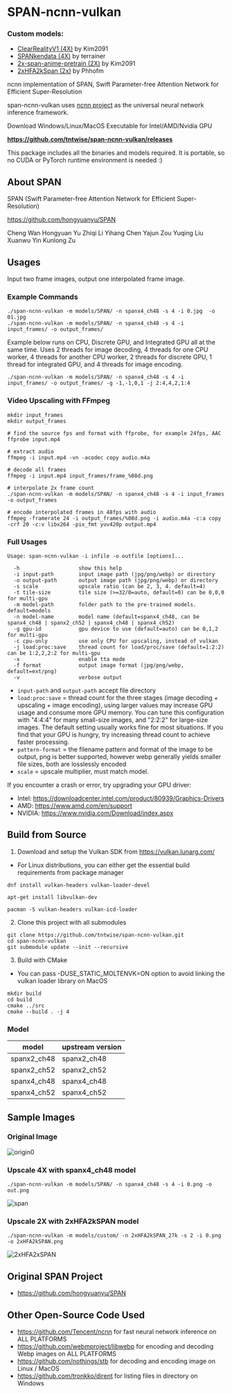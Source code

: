 # SPAN-ncnn-vulkan
### Custom models:
- <a href="https://openmodeldb.info/models/4x-ClearRealityV1">ClearRealityV1 (4X)</a> by Kim2091
- <a href="https://github.com/terrainer/AI-Upscaling-Models/tree/main/4xSPANkendata">SPANkendata (4X)</a> by terrainer
- <a href="https://openmodeldb.info/models/2x-span-anime-pretrain">2x-span-anime-pretrain (2X)</a> by Kim2091
- <a href="https://github.com/Phhofm/models"> 2xHFA2kSpan (2x)</a> by Phhofm



ncnn implementation of SPAN, Swift Parameter-free Attention Network for Efficient Super-Resolution

span-ncnn-vulkan uses [ncnn project](https://github.com/Tencent/ncnn) as the universal neural network inference framework.


Download Windows/Linux/MacOS Executable for Intel/AMD/Nvidia GPU

**https://github.com/tntwise/span-ncnn-vulkan/releases**

This package includes all the binaries and models required. It is portable, so no CUDA or PyTorch runtime environment is needed :)

## About SPAN

SPAN (Swift Parameter-free Attention Network for Efficient Super-Resolution)

https://github.com/hongyuanyu/SPAN

Cheng Wan Hongyuan Yu Zhiqi Li Yihang Chen Yajun Zou Yuqing Liu Xuanwu Yin Kunlong Zu


## Usages

Input two frame images, output one interpolated frame image.

### Example Commands

```shell
./span-ncnn-vulkan -m models/SPAN/ -n spanx4_ch48 -s 4 -i 0.jpg  -o 01.jpg
./span-ncnn-vulkan -m models/SPAN/ -n spanx4_ch48 -s 4 -i input_frames/ -o output_frames/
```

Example below runs on CPU, Discrete GPU, and Integrated GPU all at the same time. Uses 2 threads for image decoding, 4 threads for one CPU worker, 4 threads for another CPU worker, 2 threads for discrete GPU, 1 thread for integrated GPU, and 4 threads for image encoding.
```shell
./span-ncnn-vulkan -m models/SPAN/ -n spanx4_ch48 -s 4 -i input_frames/ -o output_frames/ -g -1,-1,0,1 -j 2:4,4,2,1:4
```

### Video Upscaling with FFmpeg

```shell
mkdir input_frames
mkdir output_frames

# find the source fps and format with ffprobe, for example 24fps, AAC
ffprobe input.mp4

# extract audio
ffmpeg -i input.mp4 -vn -acodec copy audio.m4a

# decode all frames
ffmpeg -i input.mp4 input_frames/frame_%08d.png

# interpolate 2x frame count
./span-ncnn-vulkan -m models/SPAN/ -n spanx4_ch48 -s 4 -i input_frames -o output_frames

# encode interpolated frames in 48fps with audio
ffmpeg -framerate 24 -i output_frames/%08d.png -i audio.m4a -c:a copy -crf 20 -c:v libx264 -pix_fmt yuv420p output.mp4
```

### Full Usages

```console
Usage: span-ncnn-vulkan -i infile -o outfile [options]...

  -h                   show this help
  -i input-path        input image path (jpg/png/webp) or directory
  -o output-path       output image path (jpg/png/webp) or directory
  -s scale             upscale ratio (can be 2, 3, 4. default=4)
  -t tile-size         tile size (>=32/0=auto, default=0) can be 0,0,0 for multi-gpu
  -m model-path        folder path to the pre-trained models. default=models
  -n model-name        model name (default=spanx4_ch48, can be spanx4_ch48 | spanx2_ch52 | spanx4_ch48 | spanx4_ch52)
  -g gpu-id            gpu device to use (default=auto) can be 0,1,2 for multi-gpu
  -c cpu-only          use only CPU for upscaling, instead of vulkan
  -j load:proc:save    thread count for load/proc/save (default=1:2:2) can be 1:2,2,2:2 for multi-gpu
  -x                   enable tta mode
  -f format            output image format (jpg/png/webp, default=ext/png)
  -v                   verbose output
```

- `input-path` and `output-path` accept file directory
- `load:proc:save` = thread count for the three stages (image decoding + upscaling + image encoding), using larger values may increase GPU usage and consume more GPU memory. You can tune this configuration with "4:4:4" for many small-size images, and "2:2:2" for large-size images. The default setting usually works fine for most situations. If you find that your GPU is hungry, try increasing thread count to achieve faster processing.
- `pattern-format` = the filename pattern and format of the image to be output, png is better supported, however webp generally yields smaller file sizes, both are losslessly encoded
- `scale` = upscale multiplier, must match model.

If you encounter a crash or error, try upgrading your GPU driver:

- Intel: https://downloadcenter.intel.com/product/80939/Graphics-Drivers
- AMD: https://www.amd.com/en/support
- NVIDIA: https://www.nvidia.com/Download/index.aspx

## Build from Source

1. Download and setup the Vulkan SDK from https://vulkan.lunarg.com/
  - For Linux distributions, you can either get the essential build requirements from package manager
```shell
dnf install vulkan-headers vulkan-loader-devel
```
```shell
apt-get install libvulkan-dev
```
```shell
pacman -S vulkan-headers vulkan-icd-loader
```

2. Clone this project with all submodules

```shell
git clone https://github.com/tntwise/span-ncnn-vulkan.git
cd span-ncnn-vulkan
git submodule update --init --recursive
```

3. Build with CMake
  - You can pass -DUSE_STATIC_MOLTENVK=ON option to avoid linking the vulkan loader library on MacOS

```shell
mkdir build
cd build
cmake ../src
cmake --build . -j 4
```

### Model

| model | upstream version |
|---|---|
| spanx2_ch48 | spanx2_ch48 |
| spanx2_ch52 | spanx2_ch52 |
| spanx4_ch48 | spanx4_ch48 |
| spanx4_ch52 | spanx4_ch52 |


## Sample Images

### Original Image

![origin0](images/in0.png)


### Upscale 4X with spanx4_ch48 model

```shell
./span-ncnn-vulkan -m models/SPAN/ -n spanx4_ch48 -s 4 -i 0.png -o out.png
```

![span](images/out0.png)

### Upscale 2X with 2xHFA2kSPAN model

```shell
./span-ncnn-vulkan -m models/custom/ -n 2xHFA2kSPAN_27k -s 2 -i 0.png -o 2xHFA2kSPAN.png
```

![2xHFA2xSPAN](images/2xHFA2kSPAN.png)

## Original SPAN Project

- https://github.com/hongyuanyu/SPAN

## Other Open-Source Code Used

- https://github.com/Tencent/ncnn for fast neural network inference on ALL PLATFORMS
- https://github.com/webmproject/libwebp for encoding and decoding Webp images on ALL PLATFORMS
- https://github.com/nothings/stb for decoding and encoding image on Linux / MacOS
- https://github.com/tronkko/dirent for listing files in directory on Windows
